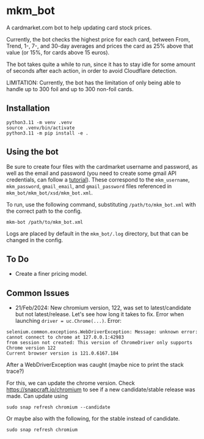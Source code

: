 # mkm_bot

A cardmarket.com bot to help updating card stock prices.

Currently, the bot checks the highest price for each card, between From, Trend, 1-, 7-, and 30-day averages and prices the card as 25% above that value (or 15%, for cards above 15 euros). 

The bot takes quite a while to run, since it has to stay idle for some amount of seconds after each action, in order to avoid Cloudflare detection.

LIMITATION: Currently, the bot has the limitation of only being able to handle up to 300 foil and up to 300 non-foil cards.

## Installation

```
python3.11 -m venv .venv
source .venv/bin/activate
python3.11 -m pip install -e .
```

## Using the bot

Be sure to create four files with the cardmarket username and password, as well as the email and password (you need to create some gmail API credentials, can follow a [tutorial](https://mailtrap.io/blog/python-send-email-gmail/#:~:text=your%20Python%20script.-,How%20to%20send%20an%20email%20with%20Python%20via%20Gmail%20API%3F,-The%20Gmail%20API)). These correspond to the `mkm_username`, `mkm_password`, `gmail_email`, and `gmail_password` files referenced in `mkm_bot/mkm_bot/xsd/mkm_bot.xml`.

To run, use the following command, substituting `/path/to/mkm_bot.xml` with the correct path to the config.
```
mkm-bot /path/to/mkm_bot.xml
```

Logs are placed by default in the `mkm_bot/.log` directory, but that can be changed in the config.

## To Do
- Create a finer pricing model. 

## Common Issues
- 21/Feb/2024: New chromium version, 122, was set to latest/candidate but not latest/release. Let's see how long it takes to fix. Error when launching `driver = uc.Chrome(...)`.
Error:
```
selenium.common.exceptions.WebDriverException: Message: unknown error: cannot connect to chrome at 127.0.0.1:42983
from session not created: This version of ChromeDriver only supports Chrome version 122
Current browser version is 121.0.6167.184
```
After a WebDriverException was caught (maybe nice to print the stack trace?)

For this, we can update the chrome version. Check https://snapcraft.io/chromium to see if a new candidate/stable release was made.
Can update using
```
sudo snap refresh chromium --candidate
```
Or maybe also with the following, for the stable instead of candidate.
```
sudo snap refresh chromium
```
